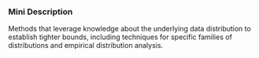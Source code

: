 ### Mini Description

Methods that leverage knowledge about the underlying data distribution to establish tighter bounds, including techniques for specific families of distributions and empirical distribution analysis.
